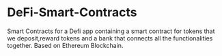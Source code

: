 # DeFi-Smart-Contracts
Smart Contracts for a Defi app containing a smart contract for tokens that we deposit,reward tokens and a bank that connects all the functionalities together.
Based on Ethereum Blockchain.
